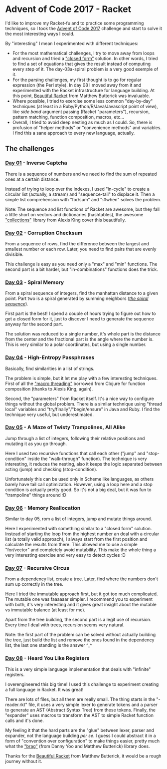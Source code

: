 # Advent of Code 2017 - Racket

I'd like to improve my Racket-fu and to practice some programming techniques, so I took the [Advent of Code 2017](http://adventofcode.com/2017) challenge and start to solve it the most interesting ways I could.

By "interesting" I mean I experimented with different techniques:

- For the most mathematical challenges, I try to move away from loops and recursion and tried a ["closed form"](http://mathworld.wolfram.com/Closed-FormSolution.html) solution. In other words, I tried to find a set of equations that gives the result instead of computing every step of it. The day-03a-spiral problem is a very good exemple of it.
- For the parsing challenges, my first thought is to go for regular expression (the Perl style). In day 08 I moved away from it and experimented with the Racket infrastructure for language building. At this point, [Beautiful Racket](https://beautifulracket.com/) from Matthew Butterick was invaluable.
- Where possible, I tried to exercise some less common "day-by-day" techniques (at least in a Ruby/Python/R/Java/Javascript point of view), like _side band_ argument passing (Racket "parameters"), recursion, pattern matching, function composition, macros, etc...
- Overall, I tried to avoid deep nesting as much as I could. So, there is profusion of "helper methods" or "convenience methods" and variables. I find this a sane approach to every new language, actually.

## The challenges

### [Day 01](http://adventofcode.com/2017/day/1) - Inverse Captcha

There is a sequence of numbers and we need to find the sum of repeated ones at a certain distance.

Instead of trying to loop over the indexes, I used "in-cycle" to create a circular list (actually, a stream) and "sequence-tail" to displace it. Then a simple list comprehension with "for/sum" and ":#when" solves the problem.

Note: The sequence and list functions of Racket are awesome, but they fall a little short on vectors and dictionaries (hashtables), the awesome ["collections"](https://docs.racket-lang.org/collections/index.html) library from Alexis King cover this beautifully. 

### [Day 02](http://adventofcode.com/2017/day/2) - Corruption Checksum

From a sequence of rows, find the difference between the largest and smallest number or each row. Later, you need to find pairs that are evenly divisible.

This challenge is easy as you need only a "max" and "min" functions. The second part is a bit harder, but "in-combinations" functions does the trick.

### [Day 03](http://adventofcode.com/2017/day/3) - Spiral Memory

From a spiral sequence of integers, find the manhattan distance to a given point. Part two is a spiral generated by summing neighbors ([_the spiral sequence_](https://oeis.org/A141481)).

First part is the best! I spend a couple of hours trying to figure out how to get a closed form for it, just to discover I need to generate the sequence anyway for the second part.

The solution was reduced to a single number, it's whole part is the distance from the center and the fractional part is the angle where the number is. This is very similar to a polar coordinates, but using a single number.

### [Day 04](http://adventofcode.com/2017/day/4) - High-Entropy Passphrases

Basically, find similarities in a list of strings.

The problem is simple, but it let me play with a few interesting techniques. First of all the ["macro threading"](https://docs.racket-lang.org/threading/index.html) borrowed from Clojure for function composition (thanks to Alexis King, again).

Second, the "parameters" from Racket itself. It's a nice way to configure things without the global problem. There is a similar technique using "thread local" variables and "try/finally"/"begin/ensure" in Java and Ruby. I find the technique very useful, but underestimated.

### [Day 05](http://adventofcode.com/2017/day/5) - A Maze of Twisty Trampolines, All Alike

Jump through a list of integers, following their relative positions and mutating it as you go through.

Here I used two recursive functions that call each other ("jump" and "stop-condition" inside the "walk-through" function). The technique is very interesting, it reduces the nesting, also it keeps the logic separated between acting (jump) and checking (stop-condition).

Unfortunately this can be used only in Scheme like languages, as others barely have tail call optimization. However, using a loop here and a stop condition is actually pretty good. So it's not a big deal, but it was fun to "trampoline" things around :D

### [Day 06](http://adventofcode.com/2017/day/6) - Memory Reallocation

Similar to day 05, rom a list of integers, jump and mutate things around.

Here I experimented with something similar to a "closed form" solution. Instead of starting the loop from the highest number an deal with a circular list (a totally valid approach), I always start from the first position and calculate the results from there. This allowed me to use a simple "for/vector" and completely avoid mutability. This make the whole thing a very interesting exercise and very easy to detect cycles :D

### [Day 07](http://adventofcode.com/2017/day/7) - Recursive Circus

From a dependency list, create a tree. Later, find where the numbers don't sum up correctly in the tree.

Here I tried the immutable approach first, but it got too much complicated. The mutable one was faaaaaar simpler. I recommend you to experiment with both, it's very interesting and it gives great insight about the mutable vs immutable balance (at least for me).

Apart from the tree building, the second part is a legit use of recursion. Every time I deal with trees, recursion seems very natural.

Note: the first part of the problem can be solved without actually building the tree, just build the list and remove the ones found in the dependency list, the last one standing is the answer ^_^

### [Day 08](http://adventofcode.com/2017/day/8) - Heard You Like Registers

This is a very simple language implementation that deals with "infinite" registers.

I overengineered this big time! I used this challenge to experiment creating a full language in Racket. It was great!

There are lots of files, but all them are really small. The thing starts in the "-reader.rkt" file, it uses a very simple lexer to generate tokens and a parser to generate an AST (Abstract Syntax Tree) from these tokens. Finally, the "expander" uses macros to transform the AST to simple Racket function calls and it's done.

My feeling it that the hard parts are the "glue" between lexer, parser and expander, not the language building _per se_. I guess I could abstract it in a form of "convention over configuration" to make things easier, pretty much what the ["brag"](http://docs.racket-lang.org/brag/) (from Danny Yoo and Matthew Butterick) library does.

Thanks for the [Beautiful Racket](https://beautifulracket.com/) from Matthew Butterick, it would be a rough journey without it.
